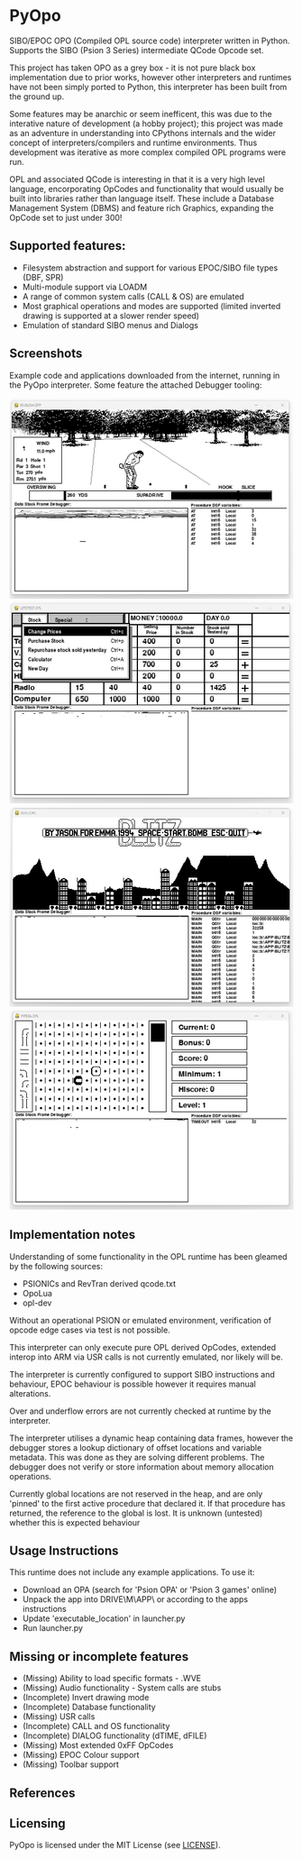 # PyOpo
SIBO/EPOC OPO (Compiled OPL source code) interpreter written in Python. Supports the SIBO (Psion 3 Series) intermediate QCode Opcode set.

This project has taken OPO as a grey box - it is not pure black box implementation due to prior works, however other interpreters and runtimes have not been simply ported to Python, this interpreter has been built from the ground up.

Some features may be anarchic or seem inefficent, this was due to the interative nature of development (a hobby project); this project was made as an adventure in understanding into CPythons internals and the wider concept of interpreters/compilers and runtime environments. Thus development was iterative as more complex compiled OPL programs were run.

OPL and associated QCode is interesting in that it is a very high level language, encorporating OpCodes and functionality that would usually be built into libraries rather than language itself. These include a Database Management System (DBMS) and feature rich Graphics, expanding the OpCode set to just under 300!


## Supported features:

* Filesystem abstraction and support for various EPOC/SIBO file types (DBF, SPR)
* Multi-module support via LOADM
* A range of common system calls (CALL & OS) are emulated
* Most graphical operations and modes are supported (limited inverted drawing is supported at a slower render speed)
* Emulation of standard SIBO menus and Dialogs

## Screenshots

Example code and applications downloaded from the internet, running in the PyOpo interpreter. Some feature the attached Debugger tooling:

![Fairway](screenshots/fairway.png)
![LetsShop](screenshots/letsshop.png)
![Blitz](screenshots/blitz.png)
![pipe3a](screenshots/pipe3a.png)

## Implementation notes

Understanding of some functionality in the OPL runtime has been gleamed by the following sources:

* PSIONICs and RevTran derived qcode.txt
* OpoLua
* opl-dev

Without an operational PSION or emulated environment, verification of opcode edge cases via test is not possible.

This interpreter can only execute pure OPL derived OpCodes, extended interop into ARM via USR calls is not currently emulated, nor likely will be.

The interpreter is currently configured to support SIBO instructions and behaviour, EPOC behaviour is possible however it requires manual alterations.

Over and underflow errors are not currently checked at runtime by the interpreter.

The interpreter utilises a dynamic heap containing data frames, however the debugger stores a lookup dictionary of offset locations and variable metadata. This was done as they are solving different problems. The debugger does not verify or store information about memory allocation operations.

Currently global locations are not reserved in the heap, and are only 'pinned' to the first active procedure that declared it. If that procedure has returned, the reference to the global is lost. It is unknown (untested) whether this is expected behaviour

## Usage Instructions

This runtime does not include any example applications. To use it:

* Download an OPA (search for 'Psion OPA' or 'Psion 3 games' online)
* Unpack the app into DRIVE\M\APP\ or according to the apps instructions
* Update 'executable_location' in launcher.py
* Run launcher.py

## Missing or incomplete features

* (Missing) Ability to load specific formats - .WVE
* (Missing) Audio functionality - System calls are stubs
* (Incomplete) Invert drawing mode
* (Incomplete) Database functionality
* (Missing) USR calls
* (Incomplete) CALL and OS functionality
* (Incomplete) DIALOG functionality (dTIME, dFILE)
* (Missing) Most extended 0xFF OpCodes
* (Missing) EPOC Colour support
* (Missing) Toolbar support

## References

## Licensing

PyOpo is licensed under the MIT License (see [LICENSE](LICENSE)).
